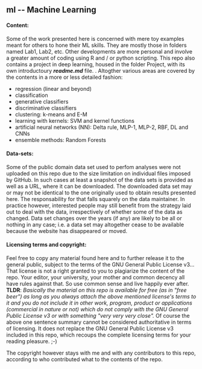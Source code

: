 ## ml -- Machine Learning

#### Content:
Some of the work presented here is concerned with mere toy examples meant for others to hone their ML skills. They are mostly those in folders named Lab1, Lab2, etc. Other developments are more personal and involve a greater amount of coding using R and / or python scripting. This repo also contains a project in deep learning, housed in the folder Project, with its own introductoury ***readme.md*** file. . Altogther various areas are covered by the contents in a more or less detailed fashion:
- regression (linear and beyond)
- classification
- generative classifiers
- discriminative classifiers
- clustering: k-means and E-M
- learning with kernels: SVM and kernel functions
- artificial neural networks (NN): Delta rule, MLP-1, MLP-2, RBF, DL and CNNs
- ensemble methods: Random Forests

#### Data-sets:
Some of the public domain data set used to perfom analyses were not uploaded on this repo due to the size limitation on individual files imposed by GitHub. In such cases at least a snapshot of the data sets is provided as well as a URL, where it can be downloaded. The downloaded data set may or may not be identical to the one originally used to obtain results presented here. The responsability for that falls squarely on the data maintainer. In practice however, interested people may still benefit from the strategy laid out to deal with the data, irrespectively of whether some of the data as changed. Data set changes over the years (if any) are likely to be all or nothing in any case; i.e. a data set may altogether cease to be available because the website has disappeared or moved.

#### Licensing terms and copyright:
Feel free to copy any material found here and to further release it to the general public, subject to the terms of the GNU General Public License v3... That license is not a right granted to you to plagiarize the content of the repo. Your editor, your university, your mother and common decency all have rules against that. So use common sense and live happily ever after.
**TLDR**: *Basically the material on this repo is available for free (as in "free beer") as long as you always attach the above mentioned license's terms to it and you do not include it in other work, program, product or applications (commercial in nature or not) which do not comply with the GNU General Public License v3 or with something "very very very close".*
Of course the above one sentence summary cannot be considered authoritative in terms of licensing. It does not replace the GNU General Public License v3 included in this repo, which recoups the complete licensing terms for your reading pleasure. ;-)

The copyright however stays with me and with any contributors to this repo, according to who contributed what to the contents of the repo.
